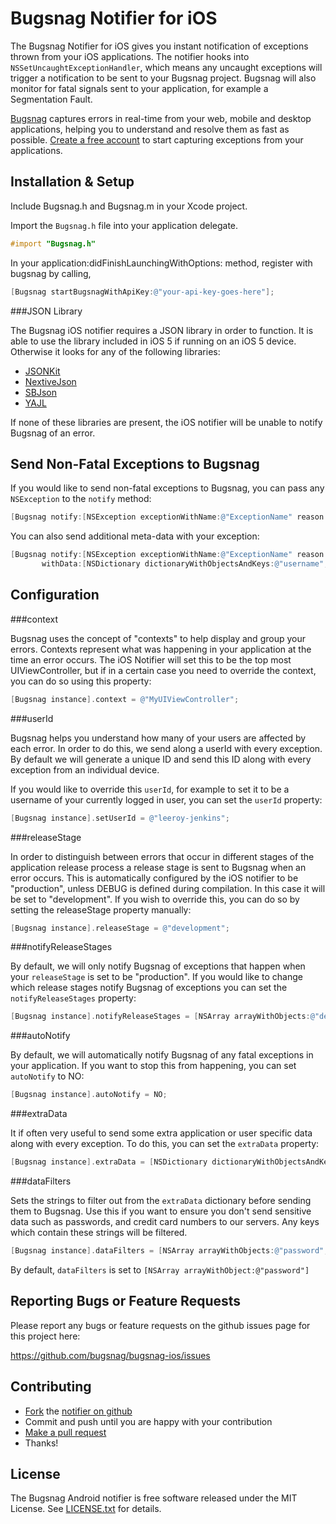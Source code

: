 Bugsnag Notifier for iOS
========================

The Bugsnag Notifier for iOS gives you instant notification of exceptions 
thrown from your iOS applications. 
The notifier hooks into `NSSetUncaughtExceptionHandler`, which means any 
uncaught exceptions will trigger a notification to be sent to your Bugsnag
project. Bugsnag will also monitor for fatal signals sent to your application,
for example a Segmentation Fault.

[Bugsnag](http://bugsnag.com) captures errors in real-time from your web, 
mobile and desktop applications, helping you to understand and resolve them 
as fast as possible. [Create a free account](http://bugsnag.com) to start 
capturing exceptions from your applications.


Installation & Setup
--------------------

Include Bugsnag.h and Bugsnag.m in your Xcode project.

Import the `Bugsnag.h` file into your application delegate.

```objective-c
#import "Bugsnag.h"
```

In your application:didFinishLaunchingWithOptions: method, register with bugsnag by calling,

```objective-c
[Bugsnag startBugsnagWithApiKey:@"your-api-key-goes-here"];
```

###JSON Library

The Bugsnag iOS notifier requires a JSON library in order to function. It is able to use
the library included in iOS 5 if running on an iOS 5 device. Otherwise it looks for any of the
following libraries:

- [JSONKit](https://github.com/johnezang/JSONKit)
- [NextiveJson](https://github.com/nextive/NextiveJson)
- [SBJson](https://stig.github.com/json-framework/)
- [YAJL](https://lloyd.github.com/yajl/)

If none of these libraries are present, the iOS notifier will be unable to notify Bugsnag of
an error.


Send Non-Fatal Exceptions to Bugsnag
------------------------------------

If you would like to send non-fatal exceptions to Bugsnag, you can pass any
`NSException` to the `notify` method:

```objective-c
[Bugsnag notify:[NSException exceptionWithName:@"ExceptionName" reason:@"Something bad happened" userInfo:nil]];
```

You can also send additional meta-data with your exception:

```objective-c
[Bugsnag notify:[NSException exceptionWithName:@"ExceptionName" reason:@"Something bad happened" userInfo:nil]
       withData:[NSDictionary dictionaryWithObjectsAndKeys:@"username", @"bob-hoskins", nil]];
```


Configuration
-------------

###context

Bugsnag uses the concept of "contexts" to help display and group your
errors. Contexts represent what was happening in your application at the
time an error occurs. The iOS Notifier will set this to be the top most
UIViewController, but if in a certain case you need
to override the context, you can do so using this property:

```objective-c
[Bugsnag instance].context = @"MyUIViewController";
```

###userId

Bugsnag helps you understand how many of your users are affected by each
error. In order to do this, we send along a userId with every exception. 
By default we will generate a unique ID and send this ID along with every 
exception from an individual device.
    
If you would like to override this `userId`, for example to set it to be a
username of your currently logged in user, you can set the `userId` property:

```objective-c
[Bugsnag instance].setUserId = @"leeroy-jenkins";
```

###releaseStage

In order to distinguish between errors that occur in different stages of
the application release process a release stage is sent to Bugsnag when 
an error occurs. This is automatically configured by the iOS notifier to be
"production", unless DEBUG is defined during compilation. In this case it
will be set to "development". If you wish to override this, you can do so
by setting the releaseStage property manually:

```objective-c
[Bugsnag instance].releaseStage = @"development";
```

###notifyReleaseStages

By default, we will only notify Bugsnag of exceptions that happen when 
your `releaseStage` is set to be "production". If you would like to 
change which release stages notify Bugsnag of exceptions you can
set the `notifyReleaseStages` property:
    
```objective-c
[Bugsnag instance].notifyReleaseStages = [NSArray arrayWithObjects:@"development", @"production", nil];
```

###autoNotify

By default, we will automatically notify Bugsnag of any fatal exceptions
in your application. If you want to stop this from happening, you can set
`autoNotify` to NO:
    
```objective-c
[Bugsnag instance].autoNotify = NO;
```

###extraData

It if often very useful to send some extra application or user specific 
data along with every exception. To do this, you can set the
`extraData` property:
    
```objective-c
[Bugsnag instance].extraData = [NSDictionary dictionaryWithObjectsAndKeys:@"bob-hoskins", @"username", nil];
```

###dataFilters

Sets the strings to filter out from the `extraData` dictionary before sending
them to Bugsnag. Use this if you want to ensure you don't send 
sensitive data such as passwords, and credit card numbers to our 
servers. Any keys which contain these strings will be filtered.

```objective-c
[Bugsnag instance].dataFilters = [NSArray arrayWithObjects:@"password",@"credit-card-number",nil];
```

By default, `dataFilters` is set to `[NSArray arrayWithObject:@"password"]`


Reporting Bugs or Feature Requests
----------------------------------

Please report any bugs or feature requests on the github issues page for this
project here:

<https://github.com/bugsnag/bugsnag-ios/issues>


Contributing
------------

-   [Fork](https://help.github.com/articles/fork-a-repo) the [notifier on github](https://github.com/bugsnag/bugsnag-ios)
-   Commit and push until you are happy with your contribution
-   [Make a pull request](https://help.github.com/articles/using-pull-requests)
-   Thanks!


License
-------

The Bugsnag Android notifier is free software released under the MIT License. 
See [LICENSE.txt](https://github.com/bugsnag/bugsnag-ios/blob/master/LICENSE.txt) for details.
